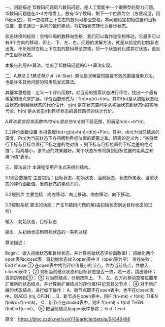 一、问题描述
15数码问题同八数码问题，是人工智能中一个很典型的智力问题。15数码问题是在4×4方格盘上，放有15个数码，剩下一个位置为空（方便起见，用0表示空），每一空格其上下左右的数码可移至空格。本问题给定初始位置和目标位置，要求通过一系列的数码移动，将初始状态转化为目标状态。

状态转换的规则：空格四周的数移向空格，我们可以看作是空格移动，它最多可以有4个方向的移动，即上、下、左、右。问题的求解方法，就是从给定的初始状态出发，不断地将空格上下左右的数码移至空格，将一个状态转化成其它状态，直到产生目标状态。

本报告利用A*算法，给出了15数码问题的C++算法实现。

二、A*算法
2.1算法简介
A*（A-Star）算法是求解最短路最有效的直接搜索方法，也是许多其他问题的常用启发式算法。

其基本思想是：定义一个评价函数f，对当前的搜索状态进行评估，找出一个最有希望的结点来扩展。评价函数形式为：f(n)=g(n)+h(n)。其中f(n)是从初始状态经由状态n到目标状态的代价估计，g(n) 是在状态空间中从初始状态到状态n的实际代价，h(n) 是从状态n到目标状态的最佳路径的估计代价。

A*算法要求启发函数中的h(n)是处在h*(n)的下届范围，即满足h(n)<=h*(n).

2.2评价函数设置
本报告取f(n)=g(n)+h(n)=d(n)+P(n)。其中，d(n)为当前结点的深度，P(n)为当前状态下各将牌到目标位置的距离之和。距离的定义为：“某将牌行下标与目标位置行下标之差的绝对值 + 列下标与目标位置列下标之差的绝对值”。距离越小，该节点的效果越好。某个状态所有将牌到目标位置的距离之和用“h值”表示。

三、算法设计
本课程使用产生式系统的结构。

3.1综合数据库
主要包括：目标状态、初始状态、当前状态、状态所属表、当前状态的评价函数值、当前状态的移动方向。

3.2规则库
主要包括：向左移动、向上移动、向右移动、向下移动。

3.3控制系统
算法的功能：产生15数码问题的解(由初始状态到达目标状态的过程） 

输入：初始状态，目标状态 

输出：从初始状态到目标状态的一系列过程 

算法描述： 

Begin：
读入初始状态和目标状态，并计算初始状态评价函数值f；
初始化两个open表和closed表，将初始状态放入open表中
If（open表为空）
    查找失败；
End if
else
①	在open表中找到评价值最小的节点，作为当前结点，并放入closed表中；
②	判断当前结点状态和目标状态是否一致，若一致，跳出循环；否则跳转到③；
③	对当前结点，分别按照上、下、左、右方向移动空格位置来扩展新的状态结点，并计算新扩展结点的评价值f并记录其父节点；
④	对于新扩展的状态结点，进行如下操作：
A．新节点既不在open表中，也不在closed表中，则ADD (mj, OPEN)；
B．新节点在open表中，则IF f(n-mk) < f(mk)
THEN f(mk):=f(n-mk)，
C．新节点在closed表中，则IF f(n-ml) < f(ml)
THEN f(ml):=f(n-ml)，
⑤	把当前结点从open表中移除；
End if
End

原文：https://blog.csdn.net/xxy0118/article/details/54346486
